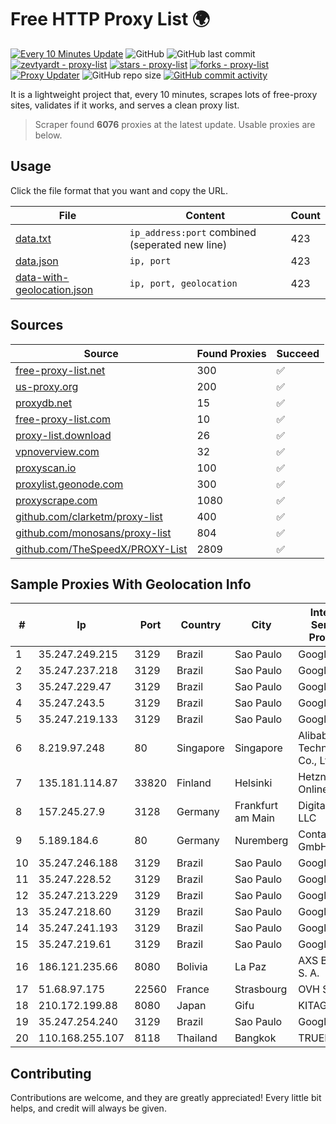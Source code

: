 
# Free HTTP Proxy List 🌍

[![Every 10 Minutes Update](https://github.com/mertguvencli/http-proxy-list/actions/workflows/main.yml/badge.svg?branch=main)](https://github.com/mertguvencli/http-proxy-list/actions/workflows/main.yml)
![GitHub](https://img.shields.io/github/license/mertguvencli/http-proxy-list)
![GitHub last commit](https://img.shields.io/github/last-commit/mertguvencli/http-proxy-list)
[![zevtyardt - proxy-list](https://img.shields.io/static/v1?label=zevtyardt&message=proxy-list&color=blue&logo=github)](https://github.com/zevtyardt/proxy-list "Go to GitHub repo")
[![stars - proxy-list](https://img.shields.io/github/stars/zevtyardt/proxy-list?style=social)](https://github.com/zevtyardt/proxy-list)
[![forks - proxy-list](https://img.shields.io/github/forks/zevtyardt/proxy-list?style=social)](https://github.com/zevtyardt/proxy-list)
[![Proxy Updater](https://github.com/zevtyardt/proxy-list/workflows/Proxy%20Updater/badge.svg)](https://github.com/zevtyardt/proxy-list/actions?query=workflow:"Proxy+Updater")
![GitHub repo size](https://img.shields.io/github/repo-size/zevtyardt/proxy-list)
[![GitHub commit activity](https://img.shields.io/github/commit-activity/m/zevtyardt/proxy-list?logo=commits)](https://github.com/zevtyardt/proxy-list/commits/main)

It is a lightweight project that, every 10 minutes, scrapes lots of free-proxy sites, validates if it works, and serves a clean proxy list.

> Scraper found **6076** proxies at the latest update. Usable proxies are below.

## Usage

Click the file format that you want and copy the URL.

|File|Content|Count|
|----|-------|-----|
|[data.txt](https://raw.githubusercontent.com/mertguvencli/http-proxy-list/main/proxy-list/data.txt)|`ip_address:port` combined (seperated new line)|423|
|[data.json](https://raw.githubusercontent.com/mertguvencli/http-proxy-list/main/proxy-list/data.json)|`ip, port`|423|
|[data-with-geolocation.json](https://raw.githubusercontent.com/mertguvencli/http-proxy-list/main/proxy-list/data-with-geolocation.json)|`ip, port, geolocation`|423|

## Sources

|Source|Found Proxies|Succeed|
|------|-------------|-------|
|[free-proxy-list.net](https://free-proxy-list.net)|300|✅|
|[us-proxy.org](https://www.us-proxy.org)|200|✅|
|[proxydb.net](http://proxydb.net)|15|✅|
|[free-proxy-list.com](https://free-proxy-list.com/?page=&port=&type%5B%5D=http&type%5B%5D=https&up_time=0&search=Search)|10|✅|
|[proxy-list.download](https://www.proxy-list.download/HTTP)|26|✅|
|[vpnoverview.com](https://vpnoverview.com/privacy/anonymous-browsing/free-proxy-servers)|32|✅|
|[proxyscan.io](https://www.proxyscan.io)|100|✅|
|[proxylist.geonode.com](https://proxylist.geonode.com/api/proxy-list?limit=300&page=1&sort_by=lastChecked&sort_type=desc&protocols=http,https)|300|✅|
|[proxyscrape.com](https://api.proxyscrape.com/v2/?request=displayproxies&protocol=http&timeout=10000&country=all&ssl=all&anonymity=all)|1080|✅|
|[github.com/clarketm/proxy-list](https://raw.githubusercontent.com/clarketm/proxy-list/master/proxy-list-raw.txt)|400|✅|
|[github.com/monosans/proxy-list](https://raw.githubusercontent.com/monosans/proxy-list/main/proxies/http.txt)|804|✅|
|[github.com/TheSpeedX/PROXY-List](https://raw.githubusercontent.com/TheSpeedX/PROXY-List/master/http.txt)|2809|✅|


## Sample Proxies With Geolocation Info

|#|Ip|Port|Country|City|Internet Service Provider|
|-|--|----|-------|----|-------------------------|
|1|35.247.249.215|3129|Brazil|Sao Paulo|Google LLC|
|2|35.247.237.218|3129|Brazil|Sao Paulo|Google LLC|
|3|35.247.229.47|3129|Brazil|Sao Paulo|Google LLC|
|4|35.247.243.5|3129|Brazil|Sao Paulo|Google LLC|
|5|35.247.219.133|3129|Brazil|Sao Paulo|Google LLC|
|6|8.219.97.248|80|Singapore|Singapore|Alibaba (US) Technology Co., Ltd.|
|7|135.181.114.87|33820|Finland|Helsinki|Hetzner Online GmbH|
|8|157.245.27.9|3128|Germany|Frankfurt am Main|DigitalOcean, LLC|
|9|5.189.184.6|80|Germany|Nuremberg|Contabo GmbH|
|10|35.247.246.188|3129|Brazil|Sao Paulo|Google LLC|
|11|35.247.228.52|3129|Brazil|Sao Paulo|Google LLC|
|12|35.247.213.229|3129|Brazil|Sao Paulo|Google LLC|
|13|35.247.218.60|3129|Brazil|Sao Paulo|Google LLC|
|14|35.247.241.193|3129|Brazil|Sao Paulo|Google LLC|
|15|35.247.219.61|3129|Brazil|Sao Paulo|Google LLC|
|16|186.121.235.66|8080|Bolivia|La Paz|AXS Bolivia S. A.|
|17|51.68.97.175|22560|France|Strasbourg|OVH SAS|
|18|210.172.199.88|8080|Japan|Gifu|KITAGATA|
|19|35.247.254.240|3129|Brazil|Sao Paulo|Google LLC|
|20|110.168.255.107|8118|Thailand|Bangkok|TRUENET|



## Contributing

Contributions are welcome, and they are greatly appreciated! Every
little bit helps, and credit will always be given.

